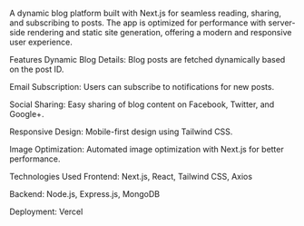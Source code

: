 A dynamic blog platform built with Next.js for seamless reading, sharing, and subscribing to posts. The app is optimized for performance with server-side rendering and static site generation, offering a modern and responsive user experience.

Features
Dynamic Blog Details: Blog posts are fetched dynamically based on the post ID.

Email Subscription: Users can subscribe to notifications for new posts.

Social Sharing: Easy sharing of blog content on Facebook, Twitter, and Google+.

Responsive Design: Mobile-first design using Tailwind CSS.

Image Optimization: Automated image optimization with Next.js for better performance.

Technologies Used
Frontend: Next.js, React, Tailwind CSS, Axios

Backend: Node.js, Express.js, MongoDB

Deployment: Vercel